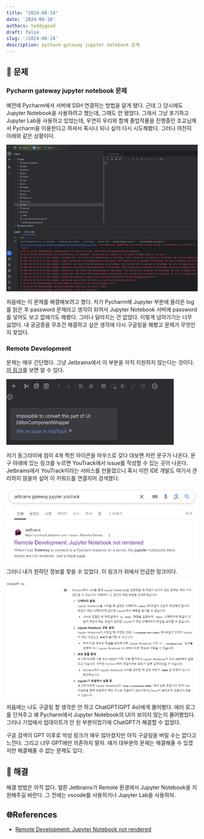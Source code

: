 ```yaml
---
title: "2024-08-18"
date: '2024-08-18'
authors: teddygood
draft: false
slug: '/2024-08-18'
description: pycharm gateway jupyter notebook 문제
---
```


## 🤔 문제

### Pycharm gateway jupyter notebook 문제

예전에 Pycharm에서 서버에 SSH 연결하는 방법을 알게 됐다. 근데 그 당시에도 Jupyter Notebook을 사용하려고 했는데, 그때도 안 됐었다. 그래서 그냥 포기하고 Jupyter Lab을 사용하고 있었는데, 우연히 우리와 함께 졸업작품을 진행중인 조교님께서 Pycharm을 이용한다고 하셔서 혹시나 되나 싶어 다시 시도해봤다. 그러나 여전히 아래와 같은 상황이다.

![img.png](../assets/pycharm-gateway-jupyter-error.png)

처음에는 이 문제를 해결해보려고 했다. 저기 Pycharm에 Jupyter 부분에 올라온 log를 읽은 후 password 문제라고 생각이 되어서 Jupyter Notebook 서버에 password를 넣어도 보고 없애기도 해봤다. 그러나 달라지는 건 없었다. 이렇게 넘어가기는 너무 싫었다. 내 궁금증을 무조건 해결하고 싶은 생각에 다시 구글링을 해봤고 문제가 무엇인지 찾았다.

### Remote Development

문제는 매우 간단했다. 그냥 Jetbrains에서 이 부분을 아직 지원하지 않는다는 것이다. [이 링크](https://youtrack.jetbrains.com/issue/PY-71195/Remote-Development-Jupyter-Notebook-not-rendered)를 보면 알 수 있다.

![img_1.png](../assets/issue-in-YouTrack.png)

저기 동그라미에 점이 4개 찍힌 아이콘을 마우스로 갖다 대보면 저런 문구가 나온다. 문구 아래에 있는 링크를 누르면 YouTrack에서 issue를 작성할 수 있는 곳이 나온다. Jetbrains에서 YouTrack이라는 서비스를 만들었으니 혹시 이런 IDE 개발도 여기서 관리하지 않을까 싶어 이 키워드를 연결지어 검색했다.

![img_3.png](../assets/gateway-google.png)

그러니 내가 원하던 정보를 찾을 수 있었다. 이 링크가 위에서 언급한 링크이다.

![img_2.png](../assets/ChatGPT-answer-to-question.png)

처음에는 나도 구글링 할 생각은 안 하고 ChatGPT(GPT 4o)에게 물어봤다. 에러 로그를 던져주고 왜 Pycharm에서 Jupyter Notebook의 UI가 보이지 않는지 물어봤었다. 그러나 기업에서 업데이트가 안 된 부분이었기에 ChatGPT가 해결할 수 없었다.

구글 검색이 GPT 이후로 악성 링크가 매우 많아졌지만 아직 구글링을 버릴 수는 없다고 느낀다. 그리고 너무 GPT에만 의존하지 말자. 얘가 대부분의 문제는 해결해줄 수 있겠지만 해결해줄 수 없는 문제도 있다. 

## 🚩 해결

해결 방법은 아직 없다. 얼른 Jetbrains가 Remote 환경에서 Jupyter Notebook을 지원해주길 바란다. 그 전에는 vscode를 사용하거나 Jupyter Lab을 사용하자.

## 🌐References

- [Remote Development: Jupyter Notebook not rendered](https://youtrack.jetbrains.com/issue/PY-71195/Remote-Development-Jupyter-Notebook-not-rendered)
